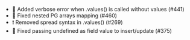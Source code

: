 - 🐛 Added verbose error when .values() is called without values (#441)
- 🐛 Fixed nested PG arrays mapping (#460)
- ❗ Removed spread syntax in .values() (#269)
- 🐛 Fixed passing undefined as field value to insert/update (#375)
